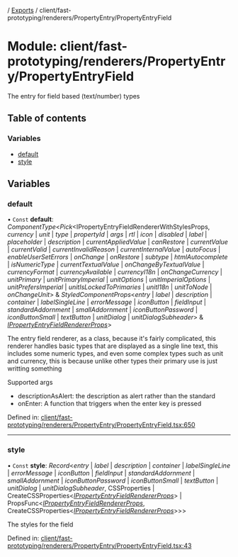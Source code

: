 [](../README.md) / [Exports](../modules.md) / client/fast-prototyping/renderers/PropertyEntry/PropertyEntryField

# Module: client/fast-prototyping/renderers/PropertyEntry/PropertyEntryField

The entry for field based (text/number) types

## Table of contents

### Variables

- [default](client_fast_prototyping_renderers_propertyentry_propertyentryfield.md#default)
- [style](client_fast_prototyping_renderers_propertyentry_propertyentryfield.md#style)

## Variables

### default

• `Const` **default**: *ComponentType*<*Pick*<IPropertyEntryFieldRendererWithStylesProps, *currency* \| *unit* \| *type* \| *propertyId* \| *args* \| *rtl* \| *icon* \| *disabled* \| *label* \| *placeholder* \| *description* \| *currentAppliedValue* \| *canRestore* \| *currentValue* \| *currentValid* \| *currentInvalidReason* \| *currentInternalValue* \| *autoFocus* \| *enableUserSetErrors* \| *onChange* \| *onRestore* \| *subtype* \| *htmlAutocomplete* \| *isNumericType* \| *currentTextualValue* \| *onChangeByTextualValue* \| *currencyFormat* \| *currencyAvailable* \| *currencyI18n* \| *onChangeCurrency* \| *unitPrimary* \| *unitPrimaryImperial* \| *unitOptions* \| *unitImperialOptions* \| *unitPrefersImperial* \| *unitIsLockedToPrimaries* \| *unitI18n* \| *unitToNode* \| *onChangeUnit*\> & *StyledComponentProps*<*entry* \| *label* \| *description* \| *container* \| *labelSingleLine* \| *errorMessage* \| *iconButton* \| *fieldInput* \| *standardAddornment* \| *smallAddornment* \| *iconButtonPassword* \| *iconButtonSmall* \| *textButton* \| *unitDialog* \| *unitDialogSubheader*\> & [*IPropertyEntryFieldRendererProps*](../interfaces/client_internal_components_propertyentry_propertyentryfield.ipropertyentryfieldrendererprops.md)\>

The entry field renderer, as a class, because it's fairly complicated, this renderer handles basic
types that are displayed as a single line text, this includes some numeric types, and even some complex types
such as unit and currency, this is because unlike other types their primary use is just writting something

Supported args
- descriptionAsAlert: the description as alert rather than the standard
- onEnter: A function that triggers when the enter key is pressed

Defined in: [client/fast-prototyping/renderers/PropertyEntry/PropertyEntryField.tsx:650](https://github.com/onzag/itemize/blob/0569bdf2/client/fast-prototyping/renderers/PropertyEntry/PropertyEntryField.tsx#L650)

___

### style

• `Const` **style**: *Record*<*entry* \| *label* \| *description* \| *container* \| *labelSingleLine* \| *errorMessage* \| *iconButton* \| *fieldInput* \| *standardAddornment* \| *smallAddornment* \| *iconButtonPassword* \| *iconButtonSmall* \| *textButton* \| *unitDialog* \| *unitDialogSubheader*, CSSProperties \| CreateCSSProperties<[*IPropertyEntryFieldRendererProps*](../interfaces/client_internal_components_propertyentry_propertyentryfield.ipropertyentryfieldrendererprops.md)\> \| PropsFunc<[*IPropertyEntryFieldRendererProps*](../interfaces/client_internal_components_propertyentry_propertyentryfield.ipropertyentryfieldrendererprops.md), CreateCSSProperties<[*IPropertyEntryFieldRendererProps*](../interfaces/client_internal_components_propertyentry_propertyentryfield.ipropertyentryfieldrendererprops.md)\>\>\>

The styles for the field

Defined in: [client/fast-prototyping/renderers/PropertyEntry/PropertyEntryField.tsx:43](https://github.com/onzag/itemize/blob/0569bdf2/client/fast-prototyping/renderers/PropertyEntry/PropertyEntryField.tsx#L43)
